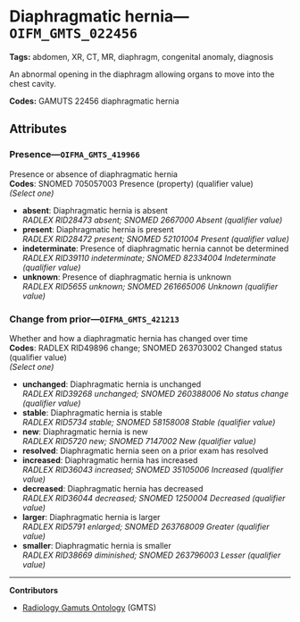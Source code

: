 # Diaphragmatic hernia—`OIFM_GMTS_022456`

**Tags:** abdomen, XR, CT, MR, diaphragm, congenital anomaly, diagnosis

An abnormal opening in the diaphragm allowing organs to move into the chest cavity.

**Codes:** GAMUTS 22456 diaphragmatic hernia

## Attributes

### Presence—`OIFMA_GMTS_419966`

Presence or absence of diaphragmatic hernia  
**Codes**: SNOMED 705057003 Presence (property) (qualifier value)  
*(Select one)*

- **absent**: Diaphragmatic hernia is absent  
_RADLEX RID28473 absent; SNOMED 2667000 Absent (qualifier value)_
- **present**: Diaphragmatic hernia is present  
_RADLEX RID28472 present; SNOMED 52101004 Present (qualifier value)_
- **indeterminate**: Presence of diaphragmatic hernia cannot be determined  
_RADLEX RID39110 indeterminate; SNOMED 82334004 Indeterminate (qualifier value)_
- **unknown**: Presence of diaphragmatic hernia is unknown  
_RADLEX RID5655 unknown; SNOMED 261665006 Unknown (qualifier value)_

### Change from prior—`OIFMA_GMTS_421213`

Whether and how a diaphragmatic hernia has changed over time  
**Codes**: RADLEX RID49896 change; SNOMED 263703002 Changed status (qualifier value)  
*(Select one)*

- **unchanged**: Diaphragmatic hernia is unchanged  
_RADLEX RID39268 unchanged; SNOMED 260388006 No status change (qualifier value)_
- **stable**: Diaphragmatic hernia is stable  
_RADLEX RID5734 stable; SNOMED 58158008 Stable (qualifier value)_
- **new**: Diaphragmatic hernia is new  
_RADLEX RID5720 new; SNOMED 7147002 New (qualifier value)_
- **resolved**: Diaphragmatic hernia seen on a prior exam has resolved  
- **increased**: Diaphragmatic hernia has increased  
_RADLEX RID36043 increased; SNOMED 35105006 Increased (qualifier value)_
- **decreased**: Diaphragmatic hernia has decreased  
_RADLEX RID36044 decreased; SNOMED 1250004 Decreased (qualifier value)_
- **larger**: Diaphragmatic hernia is larger  
_RADLEX RID5791 enlarged; SNOMED 263768009 Greater (qualifier value)_
- **smaller**: Diaphragmatic hernia is smaller  
_RADLEX RID38669 diminished; SNOMED 263796003 Lesser (qualifier value)_

---

**Contributors**

- [Radiology Gamuts Ontology](https://gamuts.net/) (GMTS)